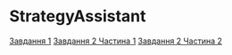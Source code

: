 # StrategyAssistant

[Завдання 1](https://github.com/DemaReaktor/StrategyAssistant/tree/main/%D0%A2%D0%B5%D0%BE%D1%80%D1%96%D1%8F%20%D0%B5%D1%84%D0%B5%D0%BA%D1%82%D0%B8%D0%B2%D0%BD%D0%BE%D1%97%20%D1%82%D0%BE%D1%80%D0%B3%D1%96%D0%B2%D0%BB%D1%96)
[Завдання 2 Частина 1](https://github.com/DemaReaktor/StrategyAssistant/tree/main/env/StrategyAssistant/Part1)
[Завдання 2 Частина 2](https://github.com/DemaReaktor/StrategyAssistant/tree/main/env/StrategyAssistant/Part2)